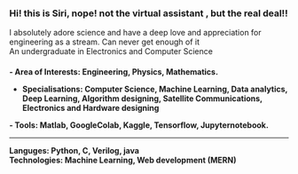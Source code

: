 ### Hi! this is Siri, nope! not the virtual assistant , but the real deal!!

<p> I absolutely adore science and have a deep love and appreciation for engineering as a stream. Can never get enough of it<br>
An undergraduate in Electronics and Computer Science<br> </p>

<h4><p>- Area of Interests: Engineering, Physics, Mathematics. <br>
  
- Specialisations: Computer Science, Machine Learning, Data analytics, Deep Learning, Algorithm designing, Satellite Communications, Electronics and Hardware designing<br></p>

<p>- Tools: Matlab, GoogleColab, Kaggle, Tensorflow, Jupyternotebook. <br>
  <hr>
 Languges: Python, C, Verilog, java<br>
 Technologies: Machine Learning, Web development (MERN)<br> </h4>





